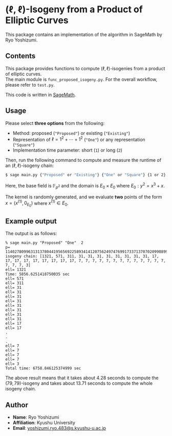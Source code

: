 # $(\ell,\ell)$-Isogeny from a Product of Elliptic Curves


This package contains an implementation of the algorithm in SageMath by Ryo Yoshizumi. 

## Contents

This package provides functions to compute $(\ell,\ell)$-isogenies from a product of elliptic curves.  
The main module is `func_proposed_isogeny.py`. For the overall workflow, please refer to `test.py`.



This code is written in [SageMath](https://www.sagemath.org).



## Usage

Please select **three options** from the following:

- Method: proposed  (`"Proposed"`) or existing (`"Existing"`)
- Representation of $\ell=1^2+\cdots+1^2$ (`"One"`) or any representation (`"Square"`)
- Implementation time parameter: short (`1`) or long (`2`)  

Then, run the following command to compute and measure the runtime of an $(\ell,\ell)$-isogeny chain:

```bash
$ sage main.py {"Proposed" or "Existing"} {"One" or "Square"} {1 or 2}
 ```

Here, the base field is $\mathbb{F}_{p^2}$ and the domain is $E_0\times E_0$ where $E_0 : y^2=x^3+x$. 

The  kernel is randomly generated, and we evaluate **two** points of the form $x=(x^{(1)},0_{E_0})$ where $x^{(1)}\in E_0$.


## Example output

The output is as follows:
 ```
% sage main.py "Proposed" "One"  2
p= 11402780996313137804419565692258934141207562497476991733713707020990899136527
isogeny chain: [1321, 571, 311, 31, 31, 31, 31, 31, 31, 31, 31, 17, 17, 17, 17, 17, 17, 17, 17, 17, 7, 7, 7, 7, 7, 7, 7, 7, 7, 7, 7, 7, 7, 7, 7, 7, 3]
ell= 1321
Time: 5856.6251418750035 sec
ell= 571
ell= 311
ell= 31
ell= 31
ell= 31
ell= 31
ell= 31
ell= 31
ell= 31
ell= 31
ell= 17
ell= 17
.
.
.
ell= 7
ell= 7
ell= 7
ell= 7
ell= 3
Total time: 6758.846125374999 sec
 ```

The above result means that it takes about 4.28 seconds to compute the $(79,79)$-isogeny and takes about 13.71 seconds to compute the whole isogeny chain. 


## Author
- **Name**: Ryo Yoshizumi 
- **Affiliation**: Kyushu University
- **Email**: yoshizumi.ryo.483@s.kyushu-u.ac.jp


